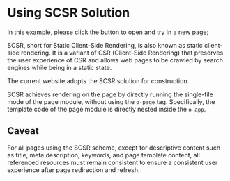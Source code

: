 <template is="exm-article">
<a href="../../publics/examples/use-scsr/page1.html" main demo preview></a>
<a href="../../publics/examples/use-scsr/page2.html"></a>
<a href="../../publics/examples/use-scsr/public.css"></a>
<a href="../../publics/examples/use-scsr/app-config.mjs"></a>
</template>

# Using SCSR Solution

In this example, please click the  button to open and try in a new page;

SCSR, short for Static Client-Side Rendering, is also known as static client-side rendering. It is a variant of CSR (Client-Side Rendering) that preserves the user experience of CSR and allows web pages to be crawled by search engines while being in a static state.

The current website adopts the SCSR solution for construction.

SCSR achieves rendering on the page by directly running the single-file mode of the page module, without using the `o-page` tag. Specifically, the template code of the page module is directly nested inside the `o-app`.

## Caveat

For all pages using the SCSR scheme, except for descriptive content such as title, meta:description, keywords, and page template content, all referenced resources must remain consistent to ensure a consistent user experience after page redirection and refresh.